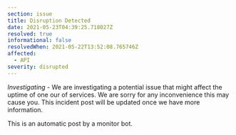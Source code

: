 ```yaml
---
section: issue
title: Disruption Detected
date: 2021-05-23T04:39:25.718027Z
resolved: true
informational: false
resolvedWhen: 2021-05-22T13:52:08.765746Z
affected:
  - API
severity: disrupted
---
```

*Investigating* - We are investigating a potential issue that might affect the uptime of one our of services. We are sorry for any inconvenience this may cause you. This incident post will be updated once we have more information.

This is an automatic post by a monitor bot.
        